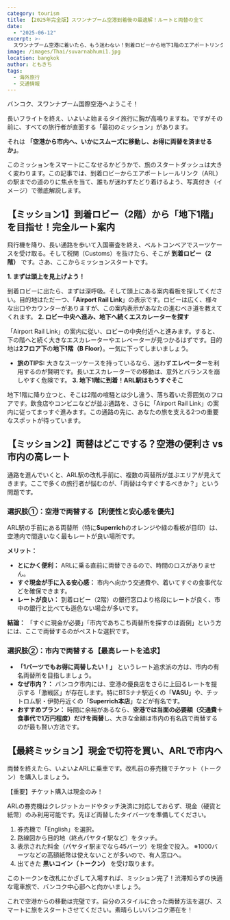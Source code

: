 ```yaml
---
category: tourism
title: 【2025年完全版】スワンナプーム空港到着後の最適解！ルートと両替の全て
date:
  - "2025-06-12"
excerpt: >-
  スワンナプーム空港に着いたら、もう迷わない！到着ロビーから地下1階のエアポートリンク駅までのルートを写真付きで徹底解説します。レートの良い両替所の選び方から、現金のみのチケット購入方法まで、知っているだけで得をする情報が満載。スマートなバンコク旅行はここから始まります。
image: /images/Thai/suvarnabhumi1.jpg
location: bangkok
author: ともきち
tags:
  - 海外旅行
  - 交通情報
---
```


バンコク、スワンナプーム国際空港へようこそ！

長いフライトを終え、いよいよ始まるタイ旅行に胸が高鳴りますね。ですがその前に、すべての旅行者が直面する「最初のミッション」があります。

それは **「空港から市内へ、いかにスムーズに移動し、お得に両替を済ませるか」**。

このミッションをスマートにこなせるかどうかで、旅のスタートダッシュは大きく変わります。この記事では、到着ロビーからエアポートレールリンク（ARL）の駅までの道のりに焦点を当て、誰もが迷わずたどり着けるよう、写真付き（イメージ）で徹底解説します。

## 【ミッション1】到着ロビー（2階）から「地下1階」を目指せ！完全ルート案内

飛行機を降り、長い通路を歩いて入国審査を終え、ベルトコンベアでスーツケースを受け取る。そして税関（Customs）を抜けたら、そこが **到着ロビー（2階）** です。さあ、ここからミッションスタートです。

**1. まずは頭上を見上げよう！**

到着ロビーに出たら、まずは深呼吸。そして頭上にある案内看板を探してください。目的地はただ一つ、「**Airport Rail Link**」の表示です。ロビーは広く、様々な出口やカウンターがありますが、この案内表示があなたの進むべき道を教えてくれます。
**2. ロビー中央へ進み、地下へ続くエスカレーターを探す**

「Airport Rail Link」の案内に従い、ロビーの中央付近へと進みます。すると、下の階へと続く大きなエスカレーターやエレベーターが見つかるはずです。目的地は**2フロア下**の**地下1階（B Floor）**。一気に下ってしまいましょう。

- **旅のTIPS:** 大きなスーツケースを持っているなら、迷わず**エレベーター**を利用するのが賢明です。長いエスカレーターでの移動は、意外とバランスを崩しやすく危険です。
  **3. 地下1階に到着！ARL駅はもうすぐそこ**

地下1階に降り立つと、そこは2階の喧騒とは少し違う、落ち着いた雰囲気のフロアです。飲食店やコンビニなどが並ぶ通路を、さらに「Airport Rail Link」の案内に従ってまっすぐ進みます。この通路の先に、あなたの旅を支える2つの重要なスポットが待っています。

## 【ミッション2】両替はどこでする？空港の便利さ vs 市内の高レート

通路を進んでいくと、ARL駅の改札手前に、複数の両替所が並ぶエリアが見えてきます。ここで多くの旅行者が悩むのが、「両替は今すぐするべきか？」という問題です。

### 選択肢①：空港で両替する【利便性と安心感を優先】

ARL駅の手前にある両替所（特に**Superrich**のオレンジや緑の看板が目印）は、空港内で間違いなく最もレートが良い場所です。

**メリット：**

- **とにかく便利：** ARLに乗る直前に両替できるので、時間のロスがありません。
- **すぐ現金が手に入る安心感：** 市内へ向かう交通費や、着いてすぐの食事代などを確保できます。
- **レートが良い：** 到着ロビー（2階）の銀行窓口より格段にレートが良く、市中の銀行と比べても遜色ない場合が多いです。

**結論：** 「すぐに現金が必要」「市内であちこち両替所を探すのは面倒」という方には、ここで両替するのがベストな選択です。

### 選択肢②：市内で両替する【最高レートを追求】

- **「1バーツでもお得に両替したい！」** というレート追求派の方は、市内の有名両替所を目指しましょう。
- **なぜ市内？：** バンコク市内には、空港の優良店をさらに上回るレートを提示する「激戦区」が存在します。特にBTSナナ駅近くの「**VASU**」や、チットロム駅・伊勢丹近くの「**Superrich本店**」などが有名です。
- **おすすめプラン：** 時間に余裕があるなら、**空港では当面の必要額（交通費＋食事代で1万円程度）だけを両替**し、大きな金額は市内の有名店で両替するのが最も賢い方法です。

## 【最終ミッション】現金で切符を買い、ARLで市内へ

両替を終えたら、いよいよARLに乗車です。改札前の券売機でチケット（トークン）を購入しましょう。

【重要】チケット購入は現金のみ！

ARLの券売機はクレジットカードやタッチ決済に対応しておらず、現金（硬貨と紙幣）のみ利用可能です。先ほど両替したタイバーツを準備してください。

1. 券売機で「English」を選択。
2. 路線図から目的地（終点パヤタイ駅など）をタッチ。
3. 表示された料金（パヤタイ駅までなら45バーツ）を現金で投入。
   ※1000バーツなどの高額紙幣は使えないことが多いので、有人窓口へ。
4. 出てきた **黒いコイン（トークン）** を受け取ります。

このトークンを改札にかざして入場すれば、ミッション完了！渋滞知らずの快適な電車旅で、バンコク中心部へと向かいましょう。

これで空港からの移動は完璧です。自分のスタイルに合った両替方法を選び、スマートに旅をスタートさせてください。素晴らしいバンコク滞在を！

